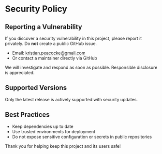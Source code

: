 # Security Policy

## Reporting a Vulnerability

If you discover a security vulnerability in this project, please report it privately. Do **not** create a public GitHub issue.

- Email: <kristian.peacocke@gmail.com>
- Or contact a maintainer directly via GitHub

We will investigate and respond as soon as possible. Responsible disclosure is appreciated.

## Supported Versions

Only the latest release is actively supported with security updates.

## Best Practices

- Keep dependencies up to date
- Use trusted environments for deployment
- Do not expose sensitive configuration or secrets in public repositories

Thank you for helping keep this project and its users safe!
